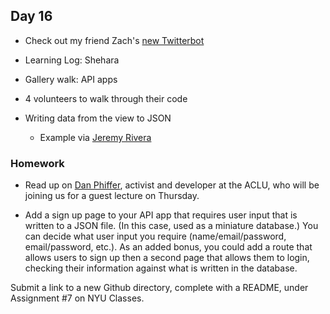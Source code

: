 ## Day 16

* Check out my friend Zach's [new Twitterbot](https://twitter.com/trump_learned)

* Learning Log: Shehara

* Gallery walk: API apps

* 4 volunteers to walk through their code

* Writing data from the view to JSON

    * Example via [Jeremy Rivera](https://github.com/jeremy8rivera/dynwebapp_F18/tree/master/Assignment%205)

### Homework

* Read up on [Dan Phiffer](https://phiffer.org/), activist and developer at the ACLU, who will be joining us for a guest lecture on Thursday.

* Add a sign up page to your API app that requires user input that is written to a JSON file. (In this case, used as a miniature database.) You can decide what user input you require (name/email/password, email/password, etc.). As an added bonus, you could add a route that allows users to sign up then a second page that allows them to login, checking their information against what is written in the database.

Submit a link to a new Github directory, complete with a README, under Assignment #7 on NYU Classes.
